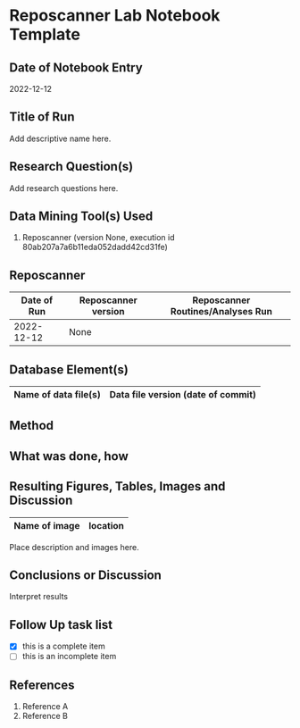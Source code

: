 # Reposcanner Lab Notebook Template

## Date of Notebook Entry
2022-12-12

## Title of Run
Add descriptive name here.

## Research Question(s)
Add research questions here.

## Data Mining Tool(s) Used
1. Reposcanner (version None, execution id 80ab207a7a6b11eda052dadd42cd31fe)

## Reposcanner
Date of Run | Reposcanner version | Reposcanner Routines/Analyses Run
----------------------- | ------------------- | -----------
2022-12-12 | None | 

## Database Element(s)
Name of data file(s) | Data file version (date of commit)
------------------------ | ------------------------------

## Method
## What was done, how

## Resulting Figures, Tables, Images and Discussion
Name of image | location
------------------------ | ------------------------------

Place description and images here.
## Conclusions or Discussion
Interpret results

## Follow Up task list
- [x] this is a complete item
- [ ] this is an incomplete item

## References
1. Reference A
1. Reference B

